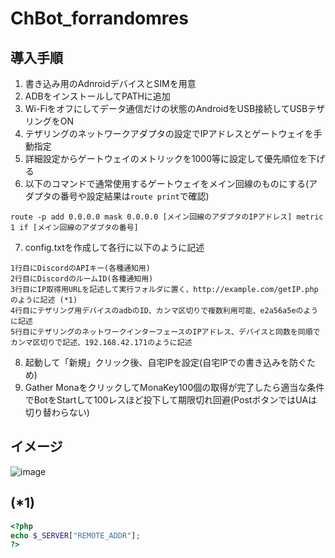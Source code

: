 # ChBot_forrandomres

## 導入手順
1. 書き込み用のAdnroidデバイスとSIMを用意
2. ADBをインストールしてPATHに追加
3. Wi-Fiをオフにしてデータ通信だけの状態のAndroidをUSB接続してUSBテザリングをON
4. テザリングのネットワークアダプタの設定でIPアドレスとゲートウェイを手動指定
5. 詳細設定からゲートウェイのメトリックを1000等に設定して優先順位を下げる
6. 以下のコマンドで通常使用するゲートウェイをメイン回線のものにする(アダプタの番号や設定結果は`route print`で確認)
```
route -p add 0.0.0.0 mask 0.0.0.0 [メイン回線のアダプタのIPアドレス] metric 1 if [メイン回線のアダプタの番号]
```
7. config.txtを作成して各行に以下のように記述
```
1行目にDiscordのAPIキー(各種通知用)
2行目にDiscordのルームID(各種通知用)
3行目にIP取得用URLを記述して実行フォルダに置く、http://example.com/getIP.phpのように記述 (*1)
4行目にテザリング用デバイスのadbのID、カンマ区切りで複数利用可能、e2a56a5eのように記述
5行目にテザリングのネットワークインターフェースのIPアドレス、デバイスと同数を同順でカンマ区切りで記述、192.168.42.171のように記述
```
8. 起動して「新規」クリック後、自宅IPを設定(自宅IPでの書き込みを防ぐため)
9. Gather MonaをクリックしてMonaKey100個の取得が完了したら適当な条件でBotをStartして100レスほど投下して期限切れ回避(PostボタンではUAは切り替わらない)

## イメージ
![image](https://user-images.githubusercontent.com/34737991/166092768-45a3d494-f041-42cd-9b04-076a55c6199c.png)

## (*1)
~~~PHP
<?php
echo $_SERVER["REMOTE_ADDR"];
?>
~~~
